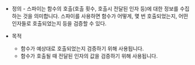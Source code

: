 * 정의 - 스파이는 함수의 호출(호출 횟수, 호출시 전달된 인자 등)에 대한 정보를 수집하는 것을 의미합니다. 스파이를 사용하면 함수가 어떻게, 몇 번 호출되었는지, 어떤 인자들로 호출되었는지 등을 검증할 수 있다.

* 목적
	* 함수가 예상대로 호출되었는지 검증하기 위해 사용됩니다.
	* 함수가 호출될 때 전달된 인자의 값을 검증하기 위해 사용됩니다.